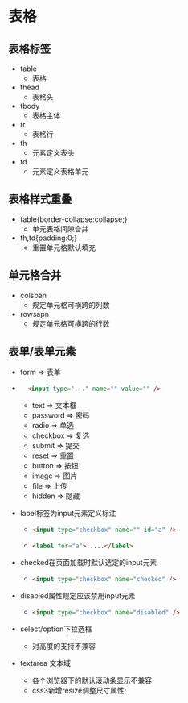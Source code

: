 # 表格
## 表格标签
* table
    * 表格
* thead
    * 表格头
* tbody
    * 表格主体
* tr
    * 表格行
* th
    * 元素定义表头
* td
    * 元素定义表格单元
## 表格样式重叠
* table{border-collapse:collapse;}
    * 单元表格间隙合并
* th,td{padding:0;}
    * 重置单元格默认填充
## 单元格合并
* colspan
    * 规定单元格可横跨的列数
* rowsapn
    * 规定单元格可横跨的行数
## 表单/表单元素
* form&nbsp;&rArr;&nbsp;表单

* ```html
    <input type="..." name="" value="" />
    ```
    
    * text&nbsp;&rArr;&nbsp;文本框
    * password&nbsp;&rArr;&nbsp;密码
    * radio&nbsp;&rArr;&nbsp;单选
    * checkbox&nbsp;&rArr;&nbsp;复选
    * submit&nbsp;&rArr;&nbsp;提交
    * reset&nbsp;&rArr;&nbsp;重置
    * button&nbsp;&rArr;&nbsp;按钮
    * image&nbsp;&rArr;&nbsp;图片
    * file&nbsp;&rArr;&nbsp;上传
    * hidden&nbsp;&rArr;&nbsp;隐藏
    
* label标签为input元素定义标注
    * ```html
      <input type="checkbox" name="" id="a" />
      ```
    
    * ```html
      <label for="a">.....</label>
      ```
    
* checked在页面加载时默认选定的input元素
    
    * ```html
      <input type="checkbox" name="checked" />
      ```
    
* disabled属性规定应该禁用input元素
    
    * ```html
      <input type="checkbox" name="disabled" />
      ```
    
* select/option下拉选框
    
    * 对高度的支持不兼容
    
* textarea 文本域
    * 各个浏览器下的默认滚动条显示不兼容
    * css3新增resize调整尺寸属性;